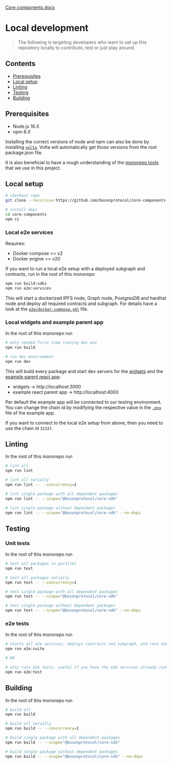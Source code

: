 [Core components docs](./README.md)

# Local development

> The following is targeting developers who want to set up this repository locally to contribute, test or just play around.

## Contents

- [Prerequisites](#prerequisites)
- [Local setup](#local-setup)
- [Linting](#linting)
- [Testing](#testing)
- [Building](#building)

## Prerequisites

- Node.js 16.X
- npm 8.X

Installing the correct versions of node and npm can also be done by installing [`volta`](https://volta.sh/). Volta will automatically get those versions from the root package.json file.

It is also beneficial to have a rough understanding of the [monorepo tools](./monorepo-tools.md) that we use in this project.

## Local setup

```bash
# checkout repo
git clone --recursive https://github.com/bosonprotocol/core-components.git

# install deps
cd core-components
npm ci
```

### Local e2e services

Requires:

- Docker compose >= v2
- Docker engine >= v20

If you want to run a local e2e setup with a deployed subgraph and contracts, run in the root of this monorepo

```bash
npm run build:sdks
npm run e2e:services
```

This will start a dockerized IPFS node, Graph node, PostgresDB and hardhat node and deploy all required contracts and subgraph.
For details have a look at the [`e2e/docker-compose.yml`](../e2e/docker-compose.yml) file.

### Local widgets and example parent app

In the root of this monorepo run

```bash
# only needed first time running dev env
npm run build

# run dev environment
npm run dev
```

This will build every package and start dev servers for the [widgets](../apps/widgets/) and the [example parent react app](../examples/react-parent-app/):

- widgets -> http://localhost:3000
- example react parent app -> http://localhost:4000

Per default the example app will be connected to our testing environment.
You can change the chain id by modifying the respective value in the [`.env`](../examples/react-parent-app/.env) file of the example app.

If you want to connect to the local e2e setup from above, then you need to use the chain id `31337`.

## Linting

In the root of this monorepo run

```bash
# lint all
npm run lint

# lint all serially
npm run lint -- --concurrency=1

# lint single package with all dependent packages
npm run lint -- --scope="@bosonprotocol/core-sdk"

# lint single package without dependent packages
npm run lint -- --scope="@bosonprotocol/core-sdk" --no-deps
```

## Testing

### Unit tests

In the root of this monorepo run

```bash
# test all packages in parallel
npm run test

# test all packages serially
npm run test -- --concurrency=1

# test single package with all dependent packages
npm run test -- --scope="@bosonprotocol/core-sdk"

# test single package without dependent packages
npm run test -- --scope="@bosonprotocol/core-sdk" --no-deps
```

### e2e tests

In the root of this monorepo run

```bash
# starts all e2e services, deploys contracts and subgraph, and runs e2e tests
npm run e2e:suite

# OR

# only runs e2e tests. useful if you have the e2e services already running
npm run e2e:test
```

## Building

In the root of this monorepo run

```bash
# build all
npm run build

# build all serially
npm run build -- --concurrency=1

# build single package with all dependent packages
npm run build -- --scope="@bosonprotocol/core-sdk"

# build single package without dependent packages
npm run build -- --scope="@bosonprotocol/core-sdk" --no-deps
```
